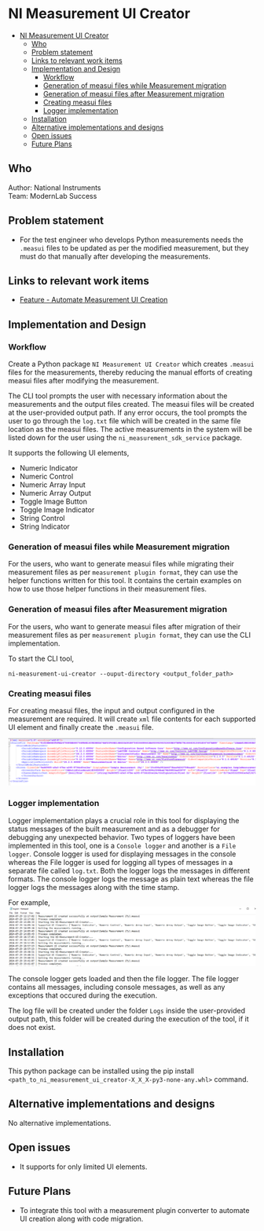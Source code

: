 # NI Measurement UI Creator
- [NI Measurement UI Creator](#ni-measurement-ui-creator)
  - [Who](#who)
  - [Problem statement](#problem-statement)
  - [Links to relevant work items](#links-to-relevant-work-items)
  - [Implementation and Design](#implemenation-and-design)
    - [Workflow](#work-flow)
    - [Generation of measui files while Measurement migration](#generation-of-measui-files-while-measurement-migration)
    - [Generation of measui files after Measurement migration](#generation-of-measui-files-after-measurement-migration)
    - [Creating measui files](#creating-measui-files)
    - [Logger implementation](#logger-implementation)
  - [Installation](#installation)
  - [Alternative implementations and designs](#alternative-implementations-and-designs)
  - [Open issues](#open-issues)
  - [Future Plans](#future-plans)

## Who

Author: National Instruments </br>
Team: ModernLab Success

## Problem statement

- For the test engineer who develops Python measurements needs the `.measui` files to be updated as per the modified measurement, but they must do that manually after developing the measurements.

## Links to relevant work items

- [Feature - Automate Measurement UI Creation](https://dev.azure.com/ni/DevCentral/_sprints/taskboard/ModernLab%20Reference%20Architecture/DevCentral/24C3/08/08a?workitem=2742213)

## Implementation and Design

### Workflow

Create a Python package `NI Measurement UI Creator` which creates `.measui` files for the measurements, thereby reducing the manual efforts of creating measui files after modifying the measurement.

The CLI tool prompts the user with necessary information about the measurements and the output files created. The measui files will be created at the user-provided output path. If any error occurs, the tool prompts the user to go through the `log.txt` file which will be created in the same file location as the measui files. The active measurements in the system will be listed down for the user using the `ni_measurement_sdk_service` package.

It supports the following UI elements,

- Numeric Indicator
- Numeric Control
- Numeric Array Input
- Numeric Array Output
- Toggle Image Button
- Toggle Image Indicator
- String Control
- String Indicator

### Generation of measui files while Measurement migration

For the users, who want to generate measui files while migrating their measurement files as per `measurement plugin format`, they can use the helper functions written for this tool. It contains the certain examples on how to use those helper functions in their measurement files.

### Generation of measui files after Measurement migration

For the users, who want to generate measui files after migration of their measurement files as per `measurement plugin format`, they can use the CLI implementation.

To start the CLI tool,

```
ni-measurement-ui-creator --ouput-directory <output_folder_path>
```

### Creating measui files

For creating measui files, the input and output configured in the measurement are required. It will create `xml` file contents for each supported UI element and finally create the `.measui` file.

![measui_file](measui_file.png)

### Logger implementation

Logger implementation plays a crucial role in this tool for displaying the status messages of the built measurement and as a debugger for debugging any unexpected behavior.
Two types of loggers have been implemented in this tool, one is a `Console logger` and another is a `File logger`. Console logger is used for displaying messages in the console whereas the File logger is used for logging all types of messages in a separate file called `log.txt`. Both the logger logs the messages in different formats. The console logger logs the message as plain text whereas the file logger logs the messages along with the time stamp.

For example,
![file_logger](file_logger.png)

The console logger gets loaded and then the file logger. The file logger contains all messages, including console messages, as well as any exceptions that occured during the execution.

The log file will be created under the folder `Logs` inside the user-provided output path, this folder will be created during the execution of the tool, if it does not exist.

## Installation

This python package can be installed using the pip install `<path_to_ni_measurement_ui_creator-X_X_X-py3-none-any.whl>` command.

## Alternative implementations and designs

No alternative implementations.

## Open issues

- It supports for only limited UI elements.

## Future Plans

- To integrate this tool with a measurement plugin converter to automate UI creation along with code migration.
